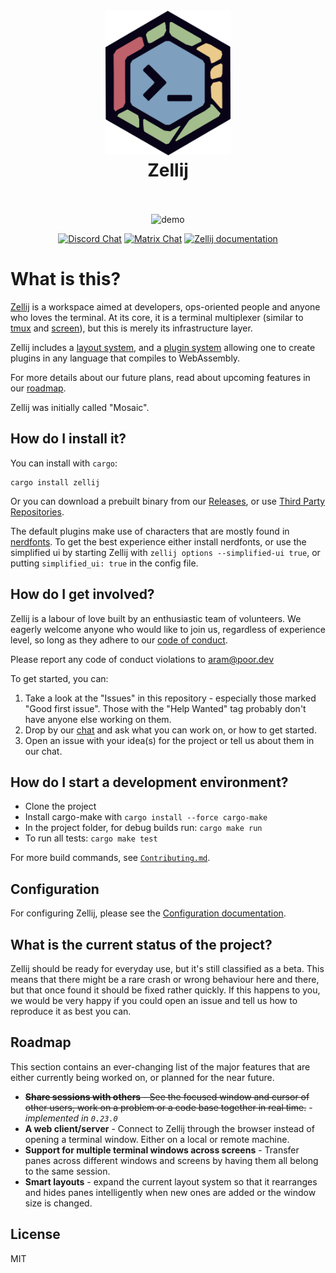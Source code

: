 <h1 align="center">
  <br>
  <img src="https://raw.githubusercontent.com/zellij-org/zellij/main/assets/logo.png" alt="logo" width="200">
  <br>
  Zellij
  <br>
  <br>
</h1>

<p align="center">
  <img src="https://raw.githubusercontent.com/zellij-org/zellij/main/assets/demo.gif" alt="demo">
</p>

<p align="center">
  <a href="https://discord.gg/CrUAFH3"><img alt="Discord Chat" src="https://img.shields.io/discord/771367133715628073?color=%235865F2%20&label=chat%3A%20discord&style=flat-square"></a>
  <a href="https://matrix.to/#/#zellij_general:matrix.org"><img alt="Matrix Chat" src="https://img.shields.io/matrix/zellij_general:matrix.org?color=%230FBD8C&label=chat%3A%20matrix&style=flat-square"></a>
  <a href="https://zellij.dev/documentation/"><img alt="Zellij documentation" src="https://img.shields.io/badge/zellij-documentation-fc0060?style=flat-square"></a>
</p>

# What is this?

[Zellij](https://en.wikipedia.org/wiki/Zellij) is a workspace aimed at developers, ops-oriented people and anyone who loves the terminal.
At its core, it is a terminal multiplexer (similar to [tmux](https://github.com/tmux/tmux) and [screen](https://www.gnu.org/software/screen/)), but this is merely its infrastructure layer.

Zellij includes a [layout system](https://zellij.dev/documentation/layouts.html), and a [plugin system](https://zellij.dev/documentation/plugins.html) allowing one to create plugins in any language that compiles to WebAssembly.

For more details about our future plans, read about upcoming features in our [roadmap](#roadmap).

Zellij was initially called "Mosaic".

## How do I install it?

You can install with `cargo`:

```
cargo install zellij
```

Or you can download a prebuilt binary from our [Releases](https://github.com/zellij-org/zellij/releases), or use [Third Party Repositories](THIRD_PARTY_INSTALL.md).

The default plugins make use of characters that are mostly found in [nerdfonts](https://www.nerdfonts.com/).
To get the best experience either install nerdfonts, or use the simplified ui by starting Zellij with `zellij options --simplified-ui true`, or putting `simplified_ui: true` in the config file.

## How do I get involved?

Zellij is a labour of love built by an enthusiastic team of volunteers. We eagerly welcome anyone who would like to join us, regardless of experience level, so long as they adhere to our [code of conduct](CODE_OF_CONDUCT.md).

Please report any code of conduct violations to [aram@poor.dev](mailto:aram@poor.dev)

To get started, you can:
1. Take a look at the "Issues" in this repository - especially those marked "Good first issue". Those with the "Help Wanted" tag probably don't have anyone else working on them.
2. Drop by our [chat](https://discord.gg/CrUAFH3) and ask what you can work on, or how to get started.
3. Open an issue with your idea(s) for the project or tell us about them in our chat.

## How do I start a development environment?

* Clone the project
* Install cargo-make with `cargo install --force cargo-make`
* In the project folder, for debug builds run: `cargo make run`
* To run all tests: `cargo make test`

For more build commands, see [`Contributing.md`](CONTRIBUTING.md).

## Configuration
For configuring Zellij, please see the [Configuration documentation](https://zellij.dev/documentation/configuration.html).

## What is the current status of the project?

Zellij should be ready for everyday use, but it's still classified as a beta. This means that there might be a rare crash or wrong behaviour here and there, but that once found it should be fixed rather quickly. If this happens to you, we would be very happy if you could open an issue and tell us how to reproduce it as best you can.



## Roadmap
This section contains an ever-changing list of the major features that are either currently being worked on, or planned for the near future.
  * <strike>**Share sessions with others** - See the focused window and cursor of other users, work on a problem or a code base together in real time.</strike> - *implemented in `0.23.0`*
  * **A web client/server** - Connect to Zellij through the browser instead of opening a terminal window. Either on a local or remote machine.
  * **Support for multiple terminal windows across screens** - Transfer panes across different windows and screens by having them all belong to the same session.
  * **Smart layouts** - expand the current layout system so that it rearranges and hides panes intelligently when new ones are added or the window size is changed.

## License

MIT
